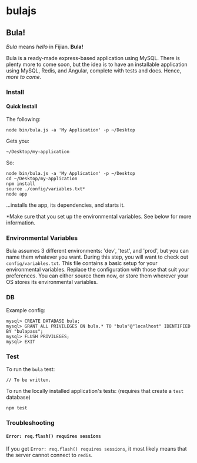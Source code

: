 bulajs
============

## Bula!

_Bula_ means _hello_ in Fijian. **Bula!**

Bula is a ready-made express-based application using MySQL. There is plenty more
to come soon, but the idea is to have an installable application using MySQL,
Redis, and Angular, complete with tests and docs. Hence, _more to come_.

### Install

#### Quick Install

The following:

    node bin/bula.js -a 'My Application' -p ~/Desktop

Gets you:

    ~/Desktop/my-application

So:

    node bin/bula.js -a 'My Application' -p ~/Desktop
    cd ~/Desktop/my-application
    npm install
    source ./config/variables.txt*
    node app

...installs the app, its dependencies, and starts it.

*Make sure that you set up the environmental variables. See below for more
information.


### Environmental Variables

Bula assumes 3 different environments:
'dev', 'test', and 'prod', but you can name them whatever you want. During this
step, you will want to check out `config/variables.txt`. This file contains a
basic setup for your environmental variables. Replace the configuration with
those that suit your preferences. You can either source them now, or store them
wherever your OS stores its environmental variables.


### DB

Example config:

    mysql> CREATE DATABASE bula;
    mysql> GRANT ALL PRIVILEGES ON bula.* TO "bula"@"localhost" IDENTIFIED BY "bulapass";
    mysql> FLUSH PRIVILEGES;
    mysql> EXIT

### Test

To run the `bula` test:

    // To be written.

To run the locally installed application's tests:
(requires that create a `test` database)

    npm test

### Troubleshooting

#### `Error: req.flash() requires sessions`

If you get `Error: req.flash() requires sessions`, it most likely means that
the server cannot connect to `redis`.
